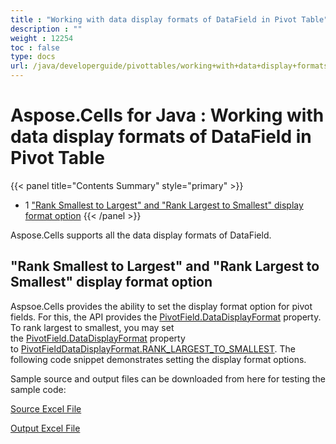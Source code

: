 ```yaml
---
title : "Working with data display formats of DataField in Pivot Table" 
description : "" 
weight : 12254 
toc : false
type: docs
url: /java/developerguide/pivottables/working+with+data+display+formats+of+datafield+in+pivot+table/
---
```


# Aspose.Cells for Java : Working with data display formats of DataField in Pivot Table


{{< panel title="Contents Summary" style="primary" >}}
*   1 ["Rank Smallest to Largest" and "Rank Largest to Smallest" display format option](#"rank-smallest-to-largest"-and-"rank-largest-to-smallest"-display-format-option)
{{< /panel >}}
 

Aspose.Cells supports all the data display formats of DataField.

## "Rank Smallest to Largest" and "Rank Largest to Smallest" display format option

Aspsoe.Cells provides the ability to set the display format option for pivot fields. For this, the API provides the [PivotField.DataDisplayFormat](https://apireference.aspose.com/java/cells/com.aspose.cells/pivotfield#DataDisplayFormat) property. To rank largest to smallest, you may set the [PivotField.DataDisplayFormat](https://apireference.aspose.com/java/cells/com.aspose.cells/pivotfield#DataDisplayFormat) property to [PivotFieldDataDisplayFormat.RANK\_LARGEST\_TO\_SMALLEST](https://apireference.aspose.com/java/cells/com.aspose.cells/pivotfielddatadisplayformat#RANK_LARGEST_TO_SMALLEST). The following code snippet demonstrates setting the display format options.

Sample source and output files can be downloaded from here for testing the sample code:

[Source Excel File](https://docs.aspose.com/download/attachments/101122967/PivotTableSample.xlsx?version=1&modificationDate=1581096283571&api=v2)

[Output Excel File](https://docs.aspose.com/download/attachments/101122967/PivotTableDataDisplayFormatRanking_out.xlsx?version=1&modificationDate=1581096283568&api=v2)

